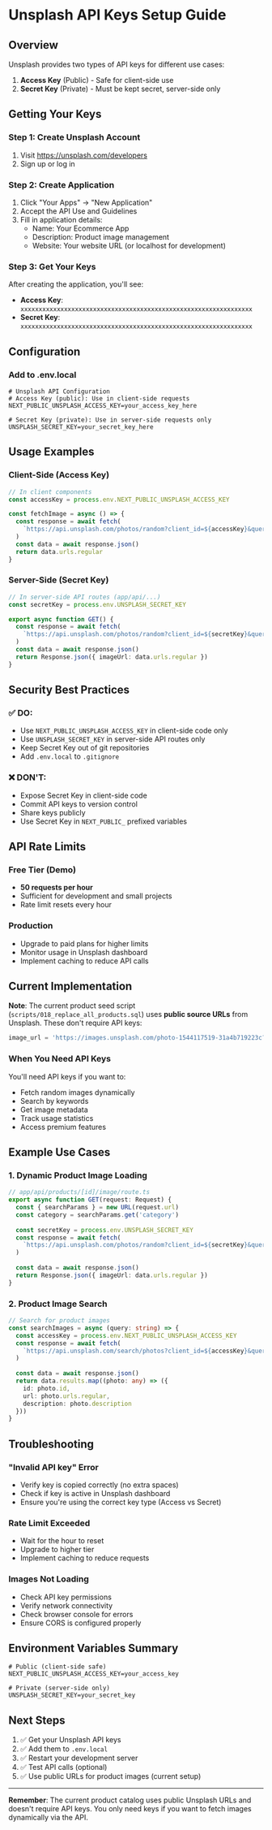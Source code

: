 # Unsplash API Keys Setup Guide

## Overview

Unsplash provides two types of API keys for different use cases:

1. **Access Key** (Public) - Safe for client-side use
2. **Secret Key** (Private) - Must be kept secret, server-side only

## Getting Your Keys

### Step 1: Create Unsplash Account
1. Visit https://unsplash.com/developers
2. Sign up or log in

### Step 2: Create Application
1. Click "Your Apps" → "New Application"
2. Accept the API Use and Guidelines
3. Fill in application details:
   - Name: Your Ecommerce App
   - Description: Product image management
   - Website: Your website URL (or localhost for development)

### Step 3: Get Your Keys
After creating the application, you'll see:
- **Access Key**: `xxxxxxxxxxxxxxxxxxxxxxxxxxxxxxxxxxxxxxxxxxxxxxxxxxxxxxxxxxxxxxxx`
- **Secret Key**: `xxxxxxxxxxxxxxxxxxxxxxxxxxxxxxxxxxxxxxxxxxxxxxxxxxxxxxxxxxxxxxxx`

## Configuration

### Add to .env.local

```env
# Unsplash API Configuration
# Access Key (public): Use in client-side requests
NEXT_PUBLIC_UNSPLASH_ACCESS_KEY=your_access_key_here

# Secret Key (private): Use in server-side requests only
UNSPLASH_SECRET_KEY=your_secret_key_here
```

## Usage Examples

### Client-Side (Access Key)

```typescript
// In client components
const accessKey = process.env.NEXT_PUBLIC_UNSPLASH_ACCESS_KEY

const fetchImage = async () => {
  const response = await fetch(
    `https://api.unsplash.com/photos/random?client_id=${accessKey}&query=product`
  )
  const data = await response.json()
  return data.urls.regular
}
```

### Server-Side (Secret Key)

```typescript
// In server-side API routes (app/api/...)
const secretKey = process.env.UNSPLASH_SECRET_KEY

export async function GET() {
  const response = await fetch(
    `https://api.unsplash.com/photos/random?client_id=${secretKey}&query=product`
  )
  const data = await response.json()
  return Response.json({ imageUrl: data.urls.regular })
}
```

## Security Best Practices

### ✅ DO:
- Use `NEXT_PUBLIC_UNSPLASH_ACCESS_KEY` in client-side code only
- Use `UNSPLASH_SECRET_KEY` in server-side API routes only
- Keep Secret Key out of git repositories
- Add `.env.local` to `.gitignore`

### ❌ DON'T:
- Expose Secret Key in client-side code
- Commit API keys to version control
- Share keys publicly
- Use Secret Key in `NEXT_PUBLIC_` prefixed variables

## API Rate Limits

### Free Tier (Demo)
- **50 requests per hour**
- Sufficient for development and small projects
- Rate limit resets every hour

### Production
- Upgrade to paid plans for higher limits
- Monitor usage in Unsplash dashboard
- Implement caching to reduce API calls

## Current Implementation

**Note**: The current product seed script (`scripts/018_replace_all_products.sql`) uses **public source URLs** from Unsplash. These don't require API keys:

```sql
image_url = 'https://images.unsplash.com/photo-1544117519-31a4b719223c?w=600&h=600&fit=crop'
```

### When You Need API Keys

You'll need API keys if you want to:
- Fetch random images dynamically
- Search by keywords
- Get image metadata
- Track usage statistics
- Access premium features

## Example Use Cases

### 1. Dynamic Product Image Loading

```typescript
// app/api/products/[id]/image/route.ts
export async function GET(request: Request) {
  const { searchParams } = new URL(request.url)
  const category = searchParams.get('category')
  
  const secretKey = process.env.UNSPLASH_SECRET_KEY
  const response = await fetch(
    `https://api.unsplash.com/photos/random?client_id=${secretKey}&query=${category}&w=600&h=600`
  )
  
  const data = await response.json()
  return Response.json({ imageUrl: data.urls.regular })
}
```

### 2. Product Image Search

```typescript
// Search for product images
const searchImages = async (query: string) => {
  const accessKey = process.env.NEXT_PUBLIC_UNSPLASH_ACCESS_KEY
  const response = await fetch(
    `https://api.unsplash.com/search/photos?client_id=${accessKey}&query=${query}&per_page=10`
  )
  
  const data = await response.json()
  return data.results.map((photo: any) => ({
    id: photo.id,
    url: photo.urls.regular,
    description: photo.description
  }))
}
```

## Troubleshooting

### "Invalid API key" Error
- Verify key is copied correctly (no extra spaces)
- Check if key is active in Unsplash dashboard
- Ensure you're using the correct key type (Access vs Secret)

### Rate Limit Exceeded
- Wait for the hour to reset
- Upgrade to higher tier
- Implement caching to reduce requests

### Images Not Loading
- Check API key permissions
- Verify network connectivity
- Check browser console for errors
- Ensure CORS is configured properly

## Environment Variables Summary

```env
# Public (client-side safe)
NEXT_PUBLIC_UNSPLASH_ACCESS_KEY=your_access_key

# Private (server-side only)
UNSPLASH_SECRET_KEY=your_secret_key
```

## Next Steps

1. ✅ Get your Unsplash API keys
2. ✅ Add them to `.env.local`
3. ✅ Restart your development server
4. ✅ Test API calls (optional)
5. ✅ Use public URLs for product images (current setup)

---

**Remember**: The current product catalog uses public Unsplash URLs and doesn't require API keys. You only need keys if you want to fetch images dynamically via the API.

